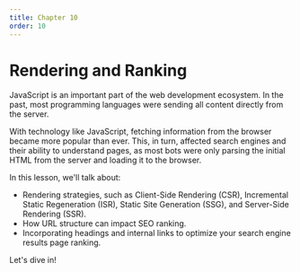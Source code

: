 ```yaml
---
title: Chapter 10
order: 10
---
```


# Rendering and Ranking


JavaScript is an important part of the web development ecosystem. In the past, most programming languages were sending all content directly from the server.

With technology like JavaScript, fetching information from the browser became more popular than ever. This, in turn, affected search engines and their
ability to understand pages, as most bots were only parsing the initial HTML from the server and loading it to the browser.

In this lesson, we'll talk about:

- Rendering strategies, such as Client-Side Rendering (CSR), Incremental
Static Regeneration (ISR), Static Site Generation (SSG), and Server-Side
Rendering (SSR).
- How URL structure can impact SEO ranking.
- Incorporating headings and internal links to optimize your search engine
results page ranking.

Let's dive in!
